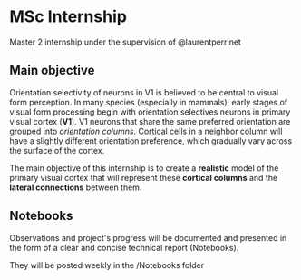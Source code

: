 # MSc Internship

Master 2 internship under the supervision of @laurentperrinet



## Main objective

Orientation selectivity of neurons in V1 is believed to be central to visual form perception. In many species (especially in mammals), early stages of visual form processing begin with orientation selectives neurons in primary visual cortex (**V1**). V1 neurons that share the same preferred orientation are grouped into *orientation columns*. Cortical cells in a neighbor column will have a slightly different orientation preference, which gradually vary across the surface of the cortex. 

The main objective of this internship is to create a **realistic** model of the primary visual cortex  that will represent these **cortical columns** and the **lateral connections** between them.

## Notebooks

Observations and project's progress  will be documented and presented in the form of a clear and concise technical report (Notebooks). 

They will be posted weekly in the /Notebooks folder
